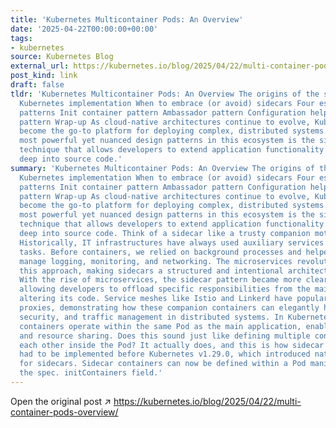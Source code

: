 ```yaml
---
title: 'Kubernetes Multicontainer Pods: An Overview'
date: '2025-04-22T00:00:00+00:00'
tags:
- kubernetes
source: Kubernetes Blog
external_url: https://kubernetes.io/blog/2025/04/22/multi-container-pods-overview/
post_kind: link
draft: false
tldr: 'Kubernetes Multicontainer Pods: An Overview The origins of the sidecar pattern
  Kubernetes implementation When to embrace (or avoid) sidecars Four essential multi-container
  patterns Init container pattern Ambassador pattern Configuration helper Adapter
  pattern Wrap-up As cloud-native architectures continue to evolve, Kubernetes has
  become the go-to platform for deploying complex, distributed systems. One of the
  most powerful yet nuanced design patterns in this ecosystem is the sidecar pattern—a
  technique that allows developers to extend application functionality without diving
  deep into source code.'
summary: 'Kubernetes Multicontainer Pods: An Overview The origins of the sidecar pattern
  Kubernetes implementation When to embrace (or avoid) sidecars Four essential multi-container
  patterns Init container pattern Ambassador pattern Configuration helper Adapter
  pattern Wrap-up As cloud-native architectures continue to evolve, Kubernetes has
  become the go-to platform for deploying complex, distributed systems. One of the
  most powerful yet nuanced design patterns in this ecosystem is the sidecar pattern—a
  technique that allows developers to extend application functionality without diving
  deep into source code. Think of a sidecar like a trusty companion motorcycle attachment.
  Historically, IT infrastructures have always used auxiliary services to handle critical
  tasks. Before containers, we relied on background processes and helper daemons to
  manage logging, monitoring, and networking. The microservices revolution transformed
  this approach, making sidecars a structured and intentional architectural choice.
  With the rise of microservices, the sidecar pattern became more clearly defined,
  allowing developers to offload specific responsibilities from the main service without
  altering its code. Service meshes like Istio and Linkerd have popularized sidecar
  proxies, demonstrating how these companion containers can elegantly handle observability,
  security, and traffic management in distributed systems. In Kubernetes, sidecar
  containers operate within the same Pod as the main application, enabling communication
  and resource sharing. Does this sound just like defining multiple containers along
  each other inside the Pod? It actually does, and this is how sidecar containers
  had to be implemented before Kubernetes v1.29.0, which introduced native support
  for sidecars. Sidecar containers can now be defined within a Pod manifest using
  the spec. initContainers field.'
---
```

Open the original post ↗ https://kubernetes.io/blog/2025/04/22/multi-container-pods-overview/
